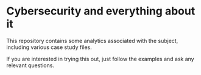 # Cybersecurity and everything about it

This repository contains some analytics associated with the subject, including various case study files.

If you are interested in trying this out, just follow the examples and ask any relevant questions.
